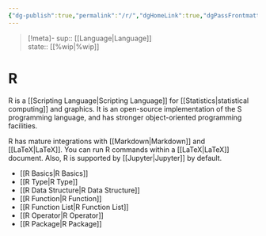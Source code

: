 ```yaml
---
{"dg-publish":true,"permalink":"/r/","dgHomeLink":true,"dgPassFrontmatter":false,"dgShowBacklinks":true,"dgShowLocalGraph":true}
---
```


> [!meta]-
sup:: [[Language|Language]]  
state:: [[%wip|%wip]]  

# R

R is a [[Scripting Language|Scripting Language]] for [[Statistics|statistical computing]] and graphics. It is an open-source implementation of the S programming language, and has stronger object-oriented programming facilities.

R has mature integrations with [[Markdown|Markdown]] and [[LaTeX|LaTeX]].
You can run R commands within a [[LaTeX|LaTeX]] document.
Also, R is supported by [[Jupyter|Jupyter]] by default.

* [[R Basics|R Basics]]
* [[R Type|R Type]]
* [[R Data Structure|R Data Structure]]
* [[R Function|R Function]]
* [[R Function List|R Function List]]
* [[R Operator|R Operator]]
* [[R Package|R Package]]
